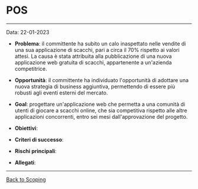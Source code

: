 # POS

---
Data: 22-01-2023

- **Problema**: il committente ha subito un calo inaspettato nelle vendite di una sua applicazione di scacchi, pari a
  circa il 70% rispetto ai valori attesi. La causa è stata attribuita alla pubblicazione di una nuova applicazione web
  gratuita di scacchi, appartenente a un'azienda competitrice.
- **Opportunità**: il committente ha individuato l'opportunità di adottare una nuova strategia di business aggiuntiva, 
  permettendo di essere più robusti agli eventi esterni del mercato.
- **Goal**: progettare un'applicazione web che permetta a una comunità di utenti di giocare a scacchi online, che sia
  competitiva rispetto alle altre applicazioni concorrenti, entro sei mesi dall'approvazione del progetto.
- **Obiettivi**:

- **Criteri di successo**:

- **Rischi principali**:

- **Allegati**:

---
[Back to Scoping](../1-scoping/index.md)